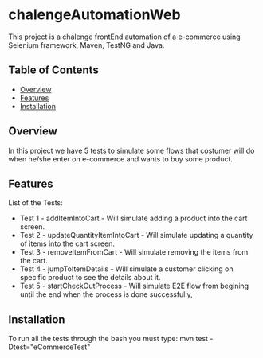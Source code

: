 # chalengeAutomationWeb

This project is a chalenge frontEnd automation of a e-commerce using Selenium framework, Maven, TestNG and Java.

## Table of Contents

- [Overview](#overview)
- [Features](#features)
- [Installation](#installation)

## Overview

In this project we have 5 tests to simulate some flows that costumer will do when he/she enter on e-commerce and wants to buy some product.

## Features
List of the Tests:

- Test 1 - addItemIntoCart - Will simulate adding a product into the cart screen.
- Test 2 - updateQuantityItemIntoCart - Will simulate updating a quantity of items into the cart screen. 
- Test 3 - removeItemFromCart - Will simulate removing the items from the cart.
- Test 4 - jumpToItemDetails - Will simulate a customer clicking on specific product to see the details about it.
- Test 5 - startCheckOutProcess - Will simulate E2E flow from begining until the end when the process is done successfully,


## Installation

To run all the tests through the bash you must type:
mvn test -Dtest="eCommerceTest"


